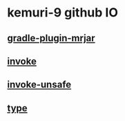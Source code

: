 # kemuri-9 github IO

## [gradle-plugin-mrjar](gradle-plugin-mrjar/)
## [invoke](invoke/)
## [invoke-unsafe](invoke-unsafe/)
## [type](type/)
